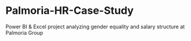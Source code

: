 # Palmoria-HR-Case-Study
Power BI &amp; Excel project analyzing gender equality and salary structure at Palmoria Group
